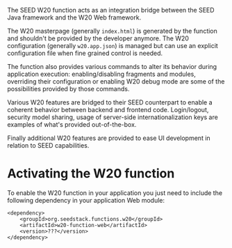The SEED W20 function acts as an integration bridge between the SEED Java framework and the W20 Web framework.
    
The W20 masterpage (generally `index.html`) is generated by the function and shouldn't be provided by the developer
anymore. The W20 configuration (generally `w20.app.json`) is managed but can use an explicit configuration file when
fine grained control is needed.

The function also provides various commands to alter its behavior during application execution: enabling/disabling
 fragments and modules, overriding their configuration or enabling W20 debug mode are some of the possibilities provided
 by those commands.

Various W20 features are bridged to their SEED counterpart to enable a coherent behavior between backend and frontend
code. Login/logout, security model sharing, usage of server-side internationalization keys are examples of what's
provided out-of-the-box.

Finally additional W20 features are provided to ease UI development in relation to SEED capabilities.

# Activating the W20 function

To enable the W20 function in your application you just need to include the following dependency in your application
Web module:

    <dependency>
        <groupId>org.seedstack.functions.w20</groupId>
        <artifactId>w20-function-web</artifactId>
        <version>???</version>
    </dependency>
